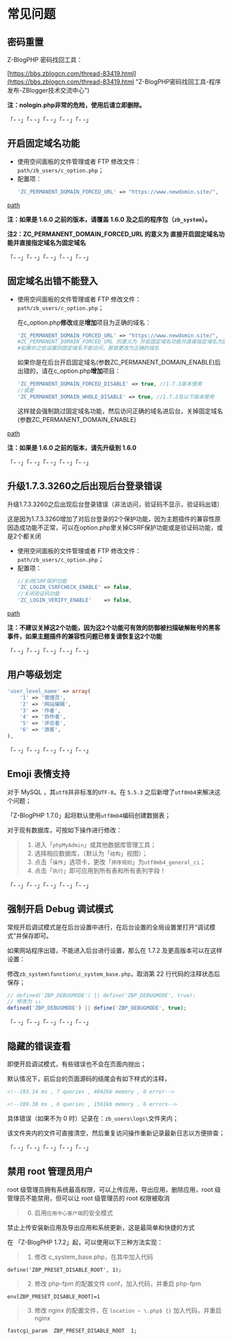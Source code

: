 # 常见问题

## 密码重置

Z-BlogPHP 密码找回工具：

[https://bbs.zblogcn.com/thread-83419.html](https://bbs.zblogcn.com/thread-83419.html "Z-BlogPHP密码找回工具-程序发布-ZBlogger技术交流中心")

**注：nologin.php非常的危险，使用后请立即删除。**

「- -」「- -」「- -」「- -」「- -」

## 开启固定域名功能

- 使用空间面板的文件管理或者 FTP 修改文件：`path/zb_users/c_option.php`；
- 配置项：
  ```php
  'ZC_PERMANENT_DOMAIN_FORCED_URL' => "https://www.newdomin.site/",
  ```

[path](terms/path.md ':include')

**注：如果是 1.6.0 之前的版本，请覆盖 1.6.0 及之后的程序包（`zb_system`）。**

**注2：ZC_PERMANENT_DOMAIN_FORCED_URL 的意义为 直接开启固定域名功能并直接指定域名为固定域名**

「- -」「- -」「- -」「- -」「- -」

## 固定域名出错不能登入

- 使用空间面板的文件管理或者 FTP 修改文件：`path/zb_users/c_option.php`；

  在c_option.php**修改**或是**增加**项目为正确的域名：
  ```php
  'ZC_PERMANENT_DOMAIN_FORCED_URL' => "https://www.newdomin.site/",
  #ZC_PERMANENT_DOMAIN_FORCED_URL 的意义为 开启固定域名功能并直接指定域名为固定域名
  #如果你之前设置的固定域名不能访问，那就更改为正确的域名
  ```

  如果你是在后台开启固定域名(参数ZC_PERMANENT_DOMAIN_ENABLE)后出错的，请在c_option.php**增加**项目：
  ```php
  'ZC_PERMANENT_DOMAIN_FORCED_DISABLE' => true, //1.7.3版本使用
  //或是
  'ZC_PERMANENT_DOMAIN_WHOLE_DISABLE' => true, //1.7.2及以下版本使用
  ```
  这样就会强制跳过固定域名功能，然后访问正确的域名进后台，关掉固定域名(参数ZC_PERMANENT_DOMAIN_ENABLE)

[path](terms/path.md ':include')

**注：如果是 1.6.0 之前的版本，请先升级到 1.6.0**

「- -」「- -」「- -」「- -」「- -」

## 升级1.7.3.3260之后出现后台登录错误

升级1.7.3.3260之后出现后台登录错误（非法访问，验证码不显示，验证码出错）

这是因为1.7.3.3260增加了对后台登录的2个保护功能，因为主题插件的兼容性原因造成功能不正常，可以在option.php里关掉CSRF保护功能或是验证码功能，或是2个都关闭

- 使用空间面板的文件管理或者 FTP 修改文件：`path/zb_users/c_option.php`；
- 配置项：
  ```php
  //关闭CSRF保护功能
  'ZC_LOGIN_CSRFCHECK_ENABLE' => false,
  //关闭验证码功能
  'ZC_LOGIN_VERIFY_ENABLE'    => false,
  ```

[path](terms/path.md ':include')

**注：不建议关掉这2个功能，因为这2个功能可有效的防御被扫描破解账号的黑客事件，如果主题插件的兼容性问题已修复请恢复这2个功能**

「- -」「- -」「- -」「- -」「- -」


## 用户等级划定

```php
'user_level_name' => array(
    '1' => '管理员',
    '2' => '网站编辑',
    '3' => '作者',
    '4' => '协作者',
    '5' => '评论者',
    '6' => '游客',
),

```

「- -」「- -」「- -」「- -」「- -」

## Emoji 表情支持

对于 MySQL ，其`utf8`并非标准的`UTF-8`。在 `5.5.3` 之后新增了`utf8mb4`来解决这个问题；

「Z-BlogPHP 1.7.0」起将默认使用`utf8mb4`编码创建数据表；

对于现有数据库，可按如下操作进行修改：

> 1. 进入「`phpMyAdmin`」或其他数据库管理工具；
> 2. 选择相应数据库，（默认为「`结构`」视图）；
> 3. 点击「`操作`」选项卡，更改「`排序规则`」为`utf8mb4_general_ci`；
> 4. 点击「`执行`」即可应用到所有表和所有表列字段！

「- -」「- -」「- -」「- -」「- -」

## 强制开启 Debug 调试模式

常规开启调试模式是在后台设置中进行，在后台设置的全局设置里打开“调试模式”并保存即可。

如果网站程序出错，不能进入后台进行设置，那么在 1.7.2 及更高版本可以在这样设置：

修改`zb_system\function\c_system_base.php`，取消第 22 行代码的注释状态后保存；

```php
// defined('ZBP_DEBUGMODE') || define('ZBP_DEBUGMODE', true);
// 修改为 ↓↓
defined('ZBP_DEBUGMODE') || define('ZBP_DEBUGMODE', true);
```

「- -」「- -」「- -」「- -」「- -」

## 隐藏的错误查看

即使开启调试模式，有些错误也不会在页面内抛出；

默认情况下，前后台的页面源码的结尾会有如下样式的注释，

```html
<!--193.14 ms , 7 queries , 4042kb memory , 0 error-->

<!--109.38 ms , 6 queries , 1561kb memory , 6 errors-->
```

具体错误（如果不为 0 时）记录在：`zb_users\logs\`文件夹内；

该文件夹内的文件可直接清空，然后重复访问操作重新记录最新日志以方便排查；

「- -」「- -」「- -」「- -」「- -」

## 禁用 root 管理员用户

root 级管理员拥有系统最高权限，可以上传应用，导出应用，删除应用，root 级管理员不能禁用，但可以让 root 级管理员的 root 权限被取消

> 0. 启用`应用中心客户端`的安全模式

禁止上传安装新应用及导出应用和系统更新，这是最简单和快捷的方式

在 「Z-BlogPHP 1.7.2」起，可以使用以下三种方法实现：

> 1. 修改 c_system_base.php，在其中加入代码

`define('ZBP_PRESET_DISABLE_ROOT', 1);`

> 2. 修改 php-fpm 的配置文件 conf，加入代码，并重启 php-fpm

`env[ZBP_PRESET_DISABLE_ROOT]=1`

> 3. 修改 nginx 的配置文件，在 `location ~ \.php$ {}` 加入代码，并重启 nginx

`fastcgi_param  ZBP_PRESET_DISABLE_ROOT  1;`
